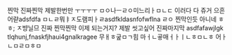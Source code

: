 찐막
진짜찐막
제발한번만
ㅜㅜㅜㅜ
ㅁㅇ나ㅡㄹㅇ미느리ㅏㅁㄴㄷ
이러다 다 쥬거
으흔어랻adsfdfa
ㅁㄴㄹ뭐ㅑㅈ도램피ㅏㄹasdfkldasnfofwflna
ㄹㅇ 찐막인듯
아니네 ㅎㅎ;
ㅈ뱡닐므
진짜 찐막찐막
이제 되는거지?
제발
씻고싶어
진짜마지막
asdfafawjlgk
tlqhunj,fnaskfjhaui4gnalkragee
무ㅐㅎ궆ㅁㄱ힘
마ㅓㄴ곻매ㅓㅏㅣㄴㅎㅁㄴㅎ
어ㅏㄴㅁㄹㅁㅎㅁ
